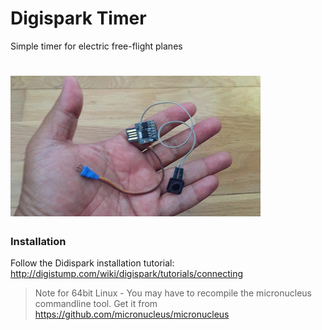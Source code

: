 # Digispark Timer

Simple timer for electric free-flight planes

# ![Hardware](./img/digispark-timer.jpeg)

### Installation

Follow the Didispark installation tutorial: http://digistump.com/wiki/digispark/tutorials/connecting

> Note for 64bit Linux - You may have to recompile the micronucleus commandline tool. Get it from https://github.com/micronucleus/micronucleus


